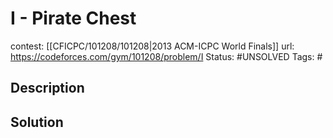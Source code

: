 # I - Pirate Chest

contest: [[CFICPC/101208/101208|2013 ACM-ICPC World Finals]]
url: https://codeforces.com/gym/101208/problem/I
Status: #UNSOLVED
Tags: #

## Description

## Solution

